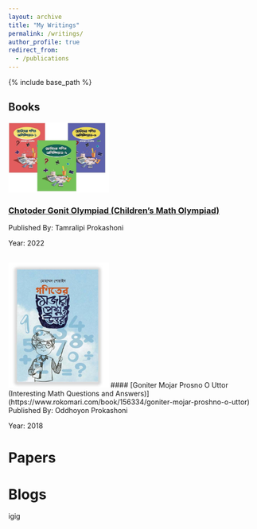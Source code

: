 ```yaml
---
layout: archive
title: "My Writings"
permalink: /writings/
author_profile: true
redirect_from:
  - /publications
---
```


{% include base_path %}

## Books
<img src='/files/photos/gonit-olympiad-books (1).jpg' width="40%"  alt="Gonit Olympiad Books">

### [Chotoder Gonit Olympiad (Children’s Math Olympiad)](https://www.rokomari.com/book/277163/chotoder-gonit-olympiader-complete-package)
Published By: Tamralipi Prokashoni

Year: 2022
<br> <br>


<img src='/files/photos/goniter-mojar-prshon-o-uttar (1).jpg' width="40%"  alt="Interesting Math Questions and Answers">
#### [Goniter Mojar Prosno O Uttor (Interesting Math Questions and Answers)](https://www.rokomari.com/book/156334/goniter-mojar-proshno-o-uttor)
Published By: Oddhoyon Prokashoni 

Year: 2018

# Papers



Blogs
=====
igig
